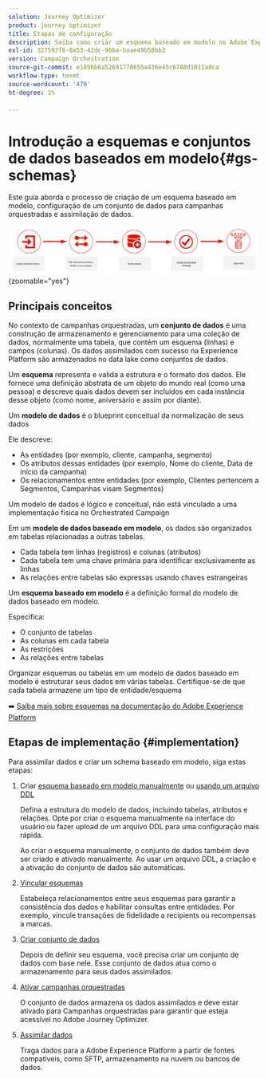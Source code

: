 ```yaml
---
solution: Journey Optimizer
product: journey optimizer
title: Etapas de configuração
description: Saiba como criar um esquema baseado em modelo no Adobe Experience Platform fazendo upload de uma DDL
exl-id: 327597f6-8a53-42dc-966a-baae49b58bb3
version: Campaign Orchestration
source-git-commit: e189bb6a52691770655a436e45c6788d1011a8ca
workflow-type: tm+mt
source-wordcount: '470'
ht-degree: 1%

---
```



# Introdução a esquemas e conjuntos de dados baseados em modelo{#gs-schemas}

Este guia aborda o processo de criação de um esquema baseado em modelo, configuração de um conjunto de dados para campanhas orquestradas e assimilação de dados.

![esquema](assets/do-not-localize/schema_admin.png){zoomable="yes"}

## Principais conceitos

No contexto de campanhas orquestradas, um **conjunto de dados** é uma construção de armazenamento e gerenciamento para uma coleção de dados, normalmente uma tabela, que contém um esquema (linhas) e campos (colunas). Os dados assimilados com sucesso na Experience Platform são armazenados no data lake como conjuntos de dados.

Um **esquema** representa e valida a estrutura e o formato dos dados. Ele fornece uma definição abstrata de um objeto do mundo real (como uma pessoa) e descreve quais dados devem ser incluídos em cada instância desse objeto (como nome, aniversário e assim por diante).

Um **modelo de dados** é o blueprint conceitual da normalização de seus dados

Ele descreve:

* As entidades (por exemplo, cliente, campanha, segmento)
* Os atributos dessas entidades (por exemplo, Nome do cliente, Data de início da campanha)
* Os relacionamentos entre entidades (por exemplo, Clientes pertencem a Segmentos, Campanhas visam Segmentos)

Um modelo de dados é lógico e conceitual, não está vinculado a uma implementação física no Orchestrated Campaign

Em um **modelo de dados baseado em modelo**, os dados são organizados em tabelas relacionadas a outras tabelas.

* Cada tabela tem linhas (registros) e colunas (atributos)
* Cada tabela tem uma chave primária para identificar exclusivamente as linhas
* As relações entre tabelas são expressas usando chaves estrangeiras

Um **esquema baseado em modelo** é a definição formal do modelo de dados baseado em modelo.

Especifica:

* O conjunto de tabelas
* As colunas em cada tabela
* As restrições
* As relações entre tabelas

Organizar esquemas ou tabelas em um modelo de dados baseado em modelo é estruturar seus dados em várias tabelas. Certifique-se de que cada tabela armazene um tipo de entidade/esquema

➡️ [Saiba mais sobre esquemas na documentação do Adobe Experience Platform](https://experienceleague.adobe.com/en/docs/experience-platform/xdm/ui/resources/schemas#create-model-based-schema)

## Etapas de implementação {#implementation}

Para assimilar dados e criar um schema baseado em modelo, siga estas etapas:

1. Criar [esquema baseado em modelo manualmente](manual-schema.md) ou [usando um arquivo DDL](file-upload-schema.md)

   Defina a estrutura do modelo de dados, incluindo tabelas, atributos e relações. Opte por criar o esquema manualmente na interface do usuário ou fazer upload de um arquivo DDL para uma configuração mais rápida.

   Ao criar o esquema manualmente, o conjunto de dados também deve ser criado e ativado manualmente. Ao usar um arquivo DDL, a criação e a ativação do conjunto de dados são automáticas.

1. [Vincular esquemas](file-upload-schema.md)

   Estabeleça relacionamentos entre seus esquemas para garantir a consistência dos dados e habilitar consultas entre entidades. Por exemplo, vincule transações de fidelidade a recipients ou recompensas a marcas.

1. [Criar conjunto de dados](manual-schema.md#dataset)

   Depois de definir seu esquema, você precisa criar um conjunto de dados com base nele. Esse conjunto de dados atua como o armazenamento para seus dados assimilados.

1. [Ativar campanhas orquestradas](manual-schema.md#enable)

   O conjunto de dados armazena os dados assimilados e deve estar ativado para Campanhas orquestradas para garantir que esteja acessível no Adobe Journey Optimizer.

1. [Assimilar dados](ingest-data.md)

   Traga dados para a Adobe Experience Platform a partir de fontes compatíveis, como SFTP, armazenamento na nuvem ou bancos de dados.

